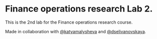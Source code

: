 # Finance operations research Lab 2.

This is the 2nd lab for the Finance operations research course. 

Made in collaboration with [@katyamalysheva](https://github.com/katyamalysheva) and [@dselivanovskaya](https://github.com/dselivanovskaya).
